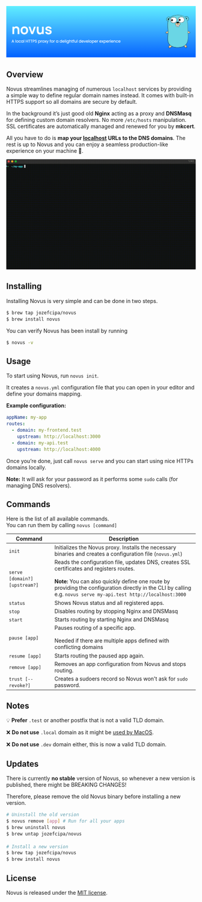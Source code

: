 <p align="center">
  <img src="./assets/banner.png">
</p>

## Overview

Novus streamlines managing of numerous `localhost` services by providing a simple way to define regular domain names instead. It comes with built-in HTTPS support so all domains are secure by default.

In the background it’s just good old **Nginx** acting as a proxy and **DNSMasq** for defining custom domain resolvers. No more `/etc/hosts` manipulation. SSL certificates are automatically managed and renewed for you by **mkcert**.

All you have to do is **map your [localhost](http://localhost) URLs to the DNS domains**. The rest is up to Novus and you can enjoy a seamless production-like experience on your machine 💯.

<p align="center">
  <img src="./assets/novus.gif">
</p>

## Installing

Installing Novus is very simple and can be done in two steps.

```bash
$ brew tap jozefcipa/novus
$ brew install novus
```

You can verify Novus has been install by running

```bash
$ novus -v
```

## Usage

To start using Novus, run `novus init`.

It creates a `novus.yml` configuration file that you can open in your editor and define your domains mapping.

**Example configuration:**

```yaml
appName: my-app
routes:
  - domain: my-frontend.test
    upstream: http://localhost:3000
  - domain: my-api.test
    upstream: http://localhost:4000
```

Once you’re done, just call `novus serve` and you can start using nice HTTPs domains locally.

**Note:** It will ask for your password as it performs some `sudo` calls (for managing DNS resolvers).

## Commands

Here is the list of all available commands.<br/>
You can run them by calling `novus [command]`

| Command | Description |
| ------- | ----------- |
| `init` | Initializes the Novus proxy. Installs the necessary binaries and creates a configuration file (`novus.yml`) |
| `serve [domain?] [upstream?]`  | Reads the configuration file, updates DNS, creates SSL certificates and registers routes. <br><br>**Note:** You can also quickly define one route by providing the configuration directly in the CLI by calling e.g. `novus serve my-api.test http://localhost:3000` |
| `status` | Shows Novus status and all registered apps. |
| `stop` | Disables routing by stopping Nginx and DNSMasq |
| `start` | Starts routing by starting Nginx and DNSMasq |
| `pause [app]` | Pauses routing of a specific app. <br><br> Needed if there are multiple apps defined with conflicting domains |
| `resume [app]` | Starts routing the paused app again. |
| `remove [app]` | Removes an app configuration from Novus and stops routing. |
| `trust [--revoke?]` | Creates a sudoers record so Novus won't ask for `sudo` password. |

## Notes

💡 **Prefer** `.test` or another postfix that is not a valid TLD domain.

❌  **Do not use** `.local` domain as it might be [used by MacOS](https://support.apple.com/en-us/101471).

❌  **Do not use** `.dev` domain either, this is now a valid TLD domain.

## Updates
There is currently **no stable** version of Novus, so whenever a new version is published, there might be BREAKING CHANGES!

Therefore, please remove the old Novus binary before installing a new version.

```bash
# Uninstall the old version
$ novus remove [app] # Run for all your apps
$ brew uninstall novus
$ brew untap jozefcipa/novus

# Install a new version
$ brew tap jozefcipa/novus
$ brew install novus
```

## **License**

Novus is released under the [MIT license](./LICENSE).
